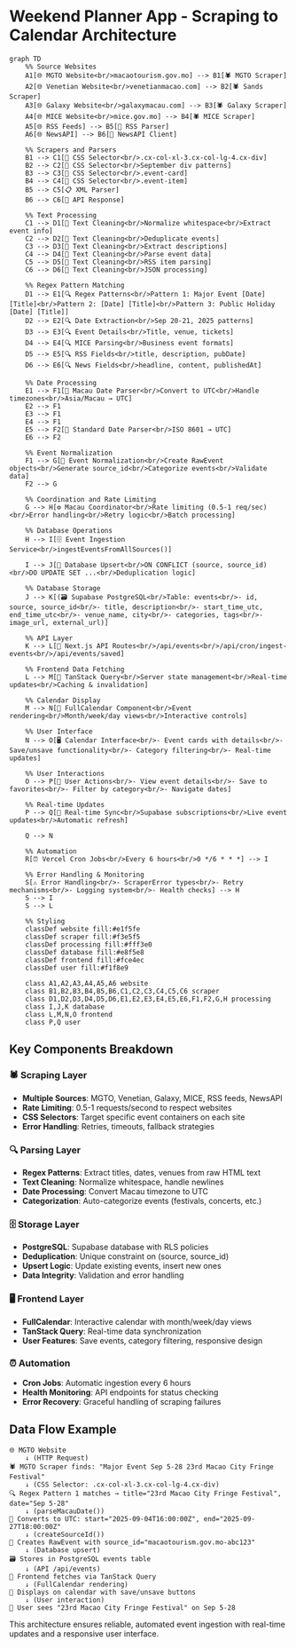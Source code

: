 # Weekend Planner App - Scraping to Calendar Architecture

```mermaid
graph TD
    %% Source Websites
    A1[🌐 MGTO Website<br/>macaotourism.gov.mo] --> B1[🕷️ MGTO Scraper]
    A2[🌐 Venetian Website<br/>venetianmacao.com] --> B2[🕷️ Sands Scraper]
    A3[🌐 Galaxy Website<br/>galaxymacau.com] --> B3[🕷️ Galaxy Scraper]
    A4[🌐 MICE Website<br/>mice.gov.mo] --> B4[🕷️ MICE Scraper]
    A5[🌐 RSS Feeds] --> B5[📡 RSS Parser]
    A6[🌐 NewsAPI] --> B6[📰 NewsAPI Client]

    %% Scrapers and Parsers
    B1 --> C1[🎯 CSS Selector<br/>.cx-col-xl-3.cx-col-lg-4.cx-div]
    B2 --> C2[🎯 CSS Selector<br/>September div patterns]
    B3 --> C3[🎯 CSS Selector<br/>.event-card]
    B4 --> C4[🎯 CSS Selector<br/>.event-item]
    B5 --> C5[📋 XML Parser]
    B6 --> C6[🔗 API Response]

    %% Text Processing
    C1 --> D1[🧹 Text Cleaning<br/>Normalize whitespace<br/>Extract event info]
    C2 --> D2[🧹 Text Cleaning<br/>Deduplicate events]
    C3 --> D3[🧹 Text Cleaning<br/>Extract descriptions]
    C4 --> D4[🧹 Text Cleaning<br/>Parse event data]
    C5 --> D5[🧹 Text Cleaning<br/>RSS item parsing]
    C6 --> D6[🧹 Text Cleaning<br/>JSON processing]

    %% Regex Pattern Matching
    D1 --> E1[🔍 Regex Patterns<br/>Pattern 1: Major Event [Date] [Title]<br/>Pattern 2: [Date] [Title]<br/>Pattern 3: Public Holiday [Date] [Title]]
    D2 --> E2[🔍 Date Extraction<br/>Sep 20-21, 2025 patterns]
    D3 --> E3[🔍 Event Details<br/>Title, venue, tickets]
    D4 --> E4[🔍 MICE Parsing<br/>Business event formats]
    D5 --> E5[🔍 RSS Fields<br/>title, description, pubDate]
    D6 --> E6[🔍 News Fields<br/>headline, content, publishedAt]

    %% Date Processing
    E1 --> F1[📅 Macau Date Parser<br/>Convert to UTC<br/>Handle timezones<br/>Asia/Macau → UTC]
    E2 --> F1
    E3 --> F1
    E4 --> F1
    E5 --> F2[📅 Standard Date Parser<br/>ISO 8601 → UTC]
    E6 --> F2

    %% Event Normalization
    F1 --> G[🔄 Event Normalization<br/>Create RawEvent objects<br/>Generate source_id<br/>Categorize events<br/>Validate data]
    F2 --> G

    %% Coordination and Rate Limiting
    G --> H[⚙️ Macau Coordinator<br/>Rate limiting (0.5-1 req/sec)<br/>Error handling<br/>Retry logic<br/>Batch processing]

    %% Database Operations
    H --> I[🗄️ Event Ingestion Service<br/>ingestEventsFromAllSources()]

    I --> J[🔄 Database Upsert<br/>ON CONFLICT (source, source_id)<br/>DO UPDATE SET ...<br/>Deduplication logic]

    %% Database Storage
    J --> K[(🗃️ Supabase PostgreSQL<br/>Table: events<br/>- id, source, source_id<br/>- title, description<br/>- start_time_utc, end_time_utc<br/>- venue_name, city<br/>- categories, tags<br/>- image_url, external_url)]

    %% API Layer
    K --> L[🔌 Next.js API Routes<br/>/api/events<br/>/api/cron/ingest-events<br/>/api/events/saved]

    %% Frontend Data Fetching
    L --> M[🔄 TanStack Query<br/>Server state management<br/>Real-time updates<br/>Caching & invalidation]

    %% Calendar Display
    M --> N[📅 FullCalendar Component<br/>Event rendering<br/>Month/week/day views<br/>Interactive controls]

    %% User Interface
    N --> O[🖥️ Calendar Interface<br/>- Event cards with details<br/>- Save/unsave functionality<br/>- Category filtering<br/>- Real-time updates]

    %% User Interactions
    O --> P[👤 User Actions<br/>- View event details<br/>- Save to favorites<br/>- Filter by category<br/>- Navigate dates]

    %% Real-time Updates
    P --> Q[🔄 Real-time Sync<br/>Supabase subscriptions<br/>Live event updates<br/>Automatic refresh]

    Q --> N

    %% Automation
    R[⏰ Vercel Cron Jobs<br/>Every 6 hours<br/>0 */6 * * *] --> I

    %% Error Handling & Monitoring
    S[⚠️ Error Handling<br/>- ScraperError types<br/>- Retry mechanisms<br/>- Logging system<br/>- Health checks] --> H
    S --> I
    S --> L

    %% Styling
    classDef website fill:#e1f5fe
    classDef scraper fill:#f3e5f5
    classDef processing fill:#fff3e0
    classDef database fill:#e8f5e8
    classDef frontend fill:#fce4ec
    classDef user fill:#f1f8e9

    class A1,A2,A3,A4,A5,A6 website
    class B1,B2,B3,B4,B5,B6,C1,C2,C3,C4,C5,C6 scraper
    class D1,D2,D3,D4,D5,D6,E1,E2,E3,E4,E5,E6,F1,F2,G,H processing
    class I,J,K database
    class L,M,N,O frontend
    class P,Q user
```

## Key Components Breakdown

### 🕷️ **Scraping Layer**
- **Multiple Sources**: MGTO, Venetian, Galaxy, MICE, RSS feeds, NewsAPI
- **Rate Limiting**: 0.5-1 requests/second to respect websites
- **CSS Selectors**: Target specific event containers on each site
- **Error Handling**: Retries, timeouts, fallback strategies

### 🔍 **Parsing Layer**
- **Regex Patterns**: Extract titles, dates, venues from raw HTML text
- **Text Cleaning**: Normalize whitespace, handle newlines
- **Date Processing**: Convert Macau timezone to UTC
- **Categorization**: Auto-categorize events (festivals, concerts, etc.)

### 🗄️ **Storage Layer**
- **PostgreSQL**: Supabase database with RLS policies
- **Deduplication**: Unique constraint on (source, source_id)
- **Upsert Logic**: Update existing events, insert new ones
- **Data Integrity**: Validation and error handling

### 🖥️ **Frontend Layer**
- **FullCalendar**: Interactive calendar with month/week/day views
- **TanStack Query**: Real-time data synchronization
- **User Features**: Save events, category filtering, responsive design

### ⏰ **Automation**
- **Cron Jobs**: Automatic ingestion every 6 hours
- **Health Monitoring**: API endpoints for status checking
- **Error Recovery**: Graceful handling of scraping failures

## Data Flow Example

```
🌐 MGTO Website
    ↓ (HTTP Request)
🕷️ MGTO Scraper finds: "Major Event Sep 5-28 23rd Macao City Fringe Festival"
    ↓ (CSS Selector: .cx-col-xl-3.cx-col-lg-4.cx-div)
🔍 Regex Pattern 1 matches → title="23rd Macao City Fringe Festival", date="Sep 5-28"
    ↓ (parseMacauDate())
📅 Converts to UTC: start="2025-09-04T16:00:00Z", end="2025-09-27T18:00:00Z"
    ↓ (createSourceId())
🔄 Creates RawEvent with source_id="macaotourism.gov.mo-abc123"
    ↓ (Database upsert)
🗃️ Stores in PostgreSQL events table
    ↓ (API /api/events)
🔌 Frontend fetches via TanStack Query
    ↓ (FullCalendar rendering)
📅 Displays on calendar with save/unsave buttons
    ↓ (User interaction)
👤 User sees "23rd Macao City Fringe Festival" on Sep 5-28
```

This architecture ensures reliable, automated event ingestion with real-time updates and a responsive user interface.